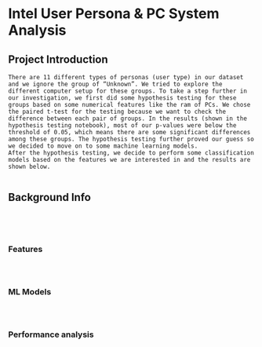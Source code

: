 # Intel User Persona & PC System Analysis

## Project Introduction
```
There are 11 different types of personas (user type) in our dataset and we ignore the group of “Unknown”. We tried to explore the different computer setup for these groups. To take a step further in our investigation, we first did some hypothesis testing for these groups based on some numerical features like the ram of PCs. We chose the paired t-test for the testing because we want to check the difference between each pair of groups. In the results (shown in the hypothesis testing notebook), most of our p-values were below the threshold of 0.05, which means there are some significant differences among these groups. The hypothesis testing further proved our guess so we decided to move on to some machine learning models.
After the hypothesis testing, we decide to perform some classification models based on the features we are interested in and the results are shown below.


```


## Background Info


```




```


### Features

```



```

### ML Models

```



```
### Performance analysis
```


```
